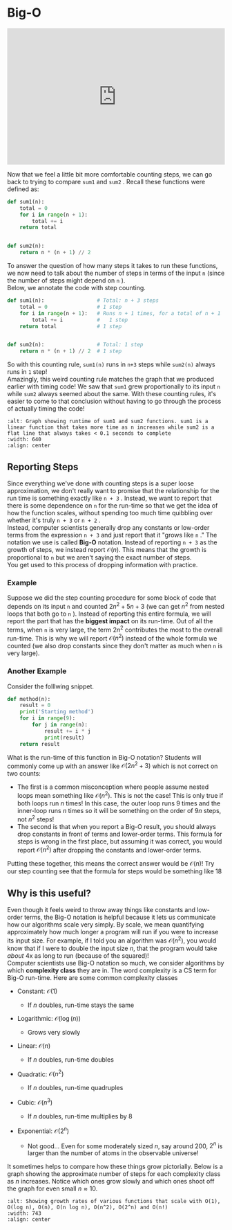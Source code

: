 # Big-O

<div style="position: relative; padding-bottom: 62.5%; height: 0;">
    <iframe src="https://www.loom.com/embed/6ea3c9015df14605ad29976b9f92f603?sharedAppSource=personal_library" frameborder="0" webkitallowfullscreen mozallowfullscreen allowfullscreen style="position: absolute; top: 0; left: 0; width: 100%; height: 100%;"></iframe>
</div>

Now that we feel a little bit more comfortable counting steps, we can go back to trying to compare `sum1` and `sum2` . Recall these functions were defined as:  
```python
def sum1(n):
    total = 0
    for i in range(n + 1):
        total += i
    return total


def sum2(n):
    return n * (n + 1) // 2
```

To answer the question of how many steps it takes to run these functions, we now need to talk about the number of steps in terms of the input `n` (since the number of steps might depend on `n` ).  
Below, we annotate the code with step counting.  
```python
def sum1(n):                 # Total: n + 3 steps
    total = 0                # 1 step
    for i in range(n + 1):   # Runs n + 1 times, for a total of n + 1
        total += i           #   1 step
    return total             # 1 step


def sum2(n):                 # Total: 1 step
    return n * (n + 1) // 2  # 1 step
```

So with this counting rule, `sum1(n)` runs in `n+3` steps while `sum2(n)` always runs in `1` step!  
Amazingly, this weird counting rule matches the graph that we produced earlier with timing code! We saw that `sum1` grew proportionally to its input `n` while `sum2` always seemed about the same. With these counting rules, it's easier to come to that conclusion without having to go through the process of actually timing the code!  
 
```{image} https://static.us.edusercontent.com/files/UEmjcGL60KC1zovZQd88i3Q4
:alt: Graph showing runtime of sum1 and sum2 functions. sum1 is a linear function that takes more time as n increases while sum2 is a flat line that always takes < 0.1 seconds to complete 
:width: 640
:align: center
```

##  Reporting Steps  

Since everything we've done with counting steps is a super loose approximation, we don't really want to promise that the relationship for the run time is something exactly like `n + 3` . Instead, we want to report that there is some dependence on `n` for the run-time so that we get the idea of how the function scales, without spending too much time quibbling over whether it's truly `n + 3` or `n + 2` .  
Instead, computer scientists generally drop any constants or low-order terms from the expression `n + 3` and just report that it "grows like `n` ." The notation we use is called **Big-O** notation. Instead of reporting `n + 3` as the growth of steps, we instead report $\mathcal{O}(n)$. This means that the growth is proportional to `n` but we aren't saying the exact number of steps.  
You get used to this process of dropping information with practice.  
###  Example  

Suppose we did the step counting procedure for some block of code that depends on its input `n` and counted $2n^2 + 5n+ 3$ (we can get $n^2$ from nested loops that both go to `n` ). Instead of reporting this entire formula, we will report the part that has the **biggest impact** on its run-time. Out of all the terms, when `n` is very large, the term $2n^2$ contributes the most to the overall run-time. This is why we will report $\mathcal{O}(n^2)$ instead of the whole formula we counted (we also drop constants since they don't matter as much when `n` is very large).  
###  Another Example  

Consider the folllwing snippet.  
```python
def method(n):
    result = 0
    print('Starting method')
    for i in range(9):
        for j in range(n):
            result += i * j
            print(result)
    return result
```

What is the run-time of this function in Big-O notation? Students will commonly come up with an answer like $\mathcal{O}(2n^2 + 3)$ which is not correct on two counts:  
-  The first is a common misconception where people assume nested loops mean something like $\mathcal{O}(n^2)$. This is not the case! This is only true if both loops run $n$ times! In this case, the outer loop runs 9 times and the inner-loop runs $n$ times so it will be something on the order of $9n$ steps, not $n^2$ steps!  
-  The second is that when you report a Big-O result, you should always drop constants in front of terms and lower-order terms. This formula for steps is wrong in the first place, but assuming it was correct, you would report $\mathcal{O}(n^2)$ after dropping the constants and lower-order terms.  

Putting these together, this means the correct answer would be $\mathcal{O}(n)$! Try our step counting see that the formula for steps would be something like 18  
##  Why is this useful?  

Even though it feels weird to throw away things like constants and low-order terms, the Big-O notation is helpful because it lets us communicate how our algorithms scale very simply. By scale, we mean quantifying approximately how much longer a program will run if you were to increase its input size. For example, if I told you an algorithm was $\mathcal{O}(n^2)$, you would know that if I were to double the input size $n$, that the program would take *about* 4x as long to run (because of the squared)!  
Computer scientists use Big-O notation so much, we consider algorithms by which **complexity class** they are in. The word complexity is a CS term for Big-O run-time. Here are some common complexity classes  
-  Constant: $\mathcal{O}(1)$  
    -  If $n$ doubles, run-time stays the same  

-  Logarithmic: $\mathcal{O}(\log(n))$  
    -  Grows very slowly  

-  Linear: $\mathcal{O}(n)$  
    -  If $n$ doubles, run-time doubles  

-  Quadratic: $\mathcal{O}(n^2)$  
    -  If $n$ doubles, run-time quadruples  

-  Cubic: $\mathcal{O}(n^3)$  
    -  If $n$ doubles, run-time multiplies by 8  

-  Exponential: $\mathcal{O}(2^n)$  
    -  Not good... Even for some moderately sized $n$, say around 200, $2^n$ is larger than the number of atoms in the observable universe!  


It sometimes helps to compare how these things grow pictorially. Below is a graph showing the approximate number of steps for each complexity class as $n$ increases. Notice which ones grow slowly and which ones shoot off the graph for even small $n \approx 10$.  
```{image} https://static.us.edusercontent.com/files/zPly0cFMKtjHM4JLUP0MHuFi
:alt: Showing growth rates of various functions that scale with O(1), O(log n), O(n), O(n log n), O(n^2), O(2^n) and O(n!)
:width: 743
:align: center
```

 
 
 
 
